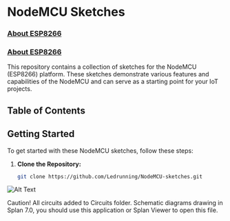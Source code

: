 # NodeMCU Sketches

### [About ESP8266](https://www.espressif.com/en/products/socs/esp8266)

### [About ESP8266]([https://www.espressif.com/en/products/socs/esp8266](https://en.wikipedia.org/wiki/NodeMCU#:~:text=NodeMCU%20is%20a%20low%2Dcost,NodeMCU%20DEVKIT%201.0))

This repository contains a collection of sketches for the NodeMCU (ESP8266) platform. These sketches demonstrate various features and capabilities of the NodeMCU and can serve as a starting point for your IoT projects.

## Table of Contents

## Getting Started

To get started with these NodeMCU sketches, follow these steps:

1. **Clone the Repository:**

   ```bash
   git clone https://github.com/Ledrunning/NodeMCU-sketches.git


![Alt Text](https://habrastorage.org/webt/5b/3d/mv/5b3dmvnnppashyzo2100dc_wjsm.png)


Caution! All circuits added to Circuits folder. Schematic diagrams drawing in Splan 7.0, you should use this application or Splan Viewer to open this file.
